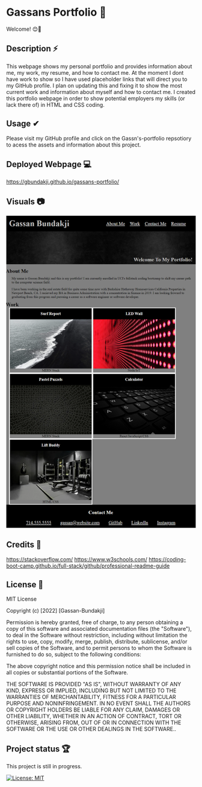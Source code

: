 # Gassans Portfolio 🚀 

Welcome! 😊👋

## Description ⚡️

This webpage shows my personal portfolio and provides information about me, my work, my resume, and how to contact me. At the moment I dont have work to show so I have used placeholder links that will direct you to my GitHub profile. I plan on updating this and fixing it to show the most current work and information about myself and how to contact me. I created this portfolio webpage in order to show potential employers my skills (or lack there of) in HTML and CSS coding. 

## Usage ✔

Please visit my GitHub profile and click on the Gassn's-portfolio repsotiory to acess the assets and information about this project.

## Deployed Webpage 💻

https://gbundakji.github.io/gassans-portfolio/

## Visuals 📷

![gassans-portfolio](./Assets/Images/portfolio-screenshot.png)

## Credits 📝

https://stackoverflow.com/
https://www.w3schools.com/
https://coding-boot-camp.github.io/full-stack/github/professional-readme-guide

## License 🔑
MIT License

Copyright (c) [2022] [Gassan-Bundakji]

Permission is hereby granted, free of charge, to any person obtaining a copy of this software and associated documentation files (the "Software"), to deal in the Software without restriction, including without limitation the rights to use, copy, modify, merge, publish, distribute, sublicense, and/or sell copies of the Software, and to permit persons to whom the Software is furnished to do so, subject to the following conditions:

The above copyright notice and this permission notice shall be included in all copies or substantial portions of the Software.

THE SOFTWARE IS PROVIDED "AS IS", WITHOUT WARRANTY OF ANY KIND, EXPRESS OR IMPLIED, INCLUDING BUT NOT LIMITED TO THE WARRANTIES OF MERCHANTABILITY, FITNESS FOR A PARTICULAR PURPOSE AND NONINFRINGEMENT. IN NO EVENT SHALL THE AUTHORS OR COPYRIGHT HOLDERS BE LIABLE FOR ANY CLAIM, DAMAGES OR OTHER LIABILITY, WHETHER IN AN ACTION OF CONTRACT, TORT OR OTHERWISE, ARISING FROM, OUT OF OR IN CONNECTION WITH THE SOFTWARE OR THE USE OR OTHER DEALINGS IN THE SOFTWARE..


## Project status 🏆
This project is still in progress.

[![License: MIT](https://img.shields.io/badge/License-MIT-yellow.svg)](https://opensource.org/licenses/MIT)